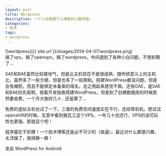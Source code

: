 ```yaml
---
layout: post
title: Wordpress
description: 一个小白搭建个人博客的心酸历程。
categories:
- 技术
tags:
- wordpress
---
```


![wordpress]({{ site.url }}/images/2014-04-07/wordpress.png)  
搞了vps，搞了openvpn，搞了wordpress，中间遇到了各种小白问题，不想折腾了…  

SAE和BAE虽然比较接地气，但是云主机现在不是很成熟，跟传统意义上的主机比，虽然多了一些方便，但是也多了一些限制。搭建WordPress都没问题，但是会有阉割，而且不能绑定未备案的域名，总之用起来感觉不爽。还有GAE，是SAE和BAE的先驱啊，按着开发指南搭建WordPress，但是到了创建数据库的时候居然要收费，一个月大致好几十…还是算了…  

免费的虚拟主机也试了一下，三蛋的免费空间速度实在不行，还经常宕机。想试试openshift的时候，无意中看到搬瓦工这个VPS。一年几十也还行，VPS的话可玩性也更强，那就这个吧！  

程序猿在于折腾！一个技术博客还是必不可少的（装逼）。最近对什么都感兴趣，太浮躁了，我得静一静！  

发自 WordPress for Android  
